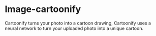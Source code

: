 # Image-cartoonify

Cartoonify turns your photo into a cartoon drawing, Cartoonify uses a neural network to turn your uploaded photo into a unique cartoon.
